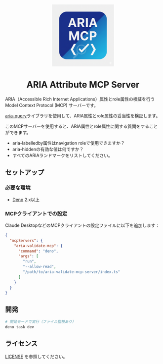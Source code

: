 <p align="center">
  <img src="./logo.png" alt="ARIA Attribute MCP Server ロゴ" width="200" height="200">
</p>

<h1 align="center">ARIA Attribute MCP Server</h1>

ARIA（Accessible Rich Internet Applications）属性とrole属性の検証を行うModel
Context Protocol (MCP) サーバーです。

[aria-query](https://github.com/A11yance/aria-query)ライブラリを使用して、ARIA属性とrole属性の妥当性を検証します。

このMCPサーバーを使用すると、ARIA属性とrole属性に関する質問をすることができます。

- aria-labelledby属性はnavigation roleで使用できますか？
- aria-hiddenの有効な値は何ですか？
- すべてのARIAランドマークをリストしてください。

## セットアップ

### 必要な環境

- [Deno](https://deno.land/) 2.x以上

### MCPクライアントでの設定

Claude DesktopなどのMCPクライアントの設定ファイルに以下を追加します：

```json
{
  "mcpServers": {
    "aria-validate-mcp": {
      "command": "deno",
      "args": [
        "run",
        "--allow-read",
        "/path/to/aria-validate-mcp-server/index.ts"
      ]
    }
  }
}
```

## 開発

```bash
# 開発モードで実行（ファイル監視あり）
deno task dev
```

## ライセンス

[LICENSE](./LICENSE) を参照してください。

